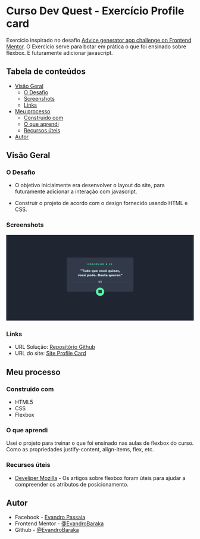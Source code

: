 # Curso Dev Quest - Exercício Profile card

Exercício inspirado no desafio [Advice generator app challenge on Frontend Mentor](https://www.frontendmentor.io/challenges/advice-generator-app-QdUG-13db). O Exercício serve para botar em prática o que foi ensinado sobre flexbox. E futuramente adicionar javascript.


## Tabela de conteúdos

- [Visão Geral](#visão-Geral)
  - [O Desafio](#o-desafio)
  - [Screenshots](#screenshots)
  - [Links](#links)
- [Meu processo](#meu-processo)
  - [Construido com](#construido-com)
  - [O que aprendi](#O-que-aprendi)
  - [Recursos úteis](#Recursos-úteis)
- [Autor](#autor)

## Visão Geral

### O Desafio

- O objetivo inicialmente era desenvolver o layout do site, para futuramente adicionar a interação com javascript.

- Construir o projeto de acordo com o design fornecido usando HTML e CSS.

### Screenshots

![](./design/screenshot-resultado.png)

### Links

- URL Solução: [Repositório Github](https://github.com/EvandroBaraka/app-gerador-conselhos-devquest)
- URL do site: [Site Profile Card](https://evandrobaraka.github.io/app-gerador-conselhos-devquest/)

## Meu processo

### Construido com

- HTML5
- CSS
- Flexbox

### O que aprendi

Usei o projeto para treinar o que foi ensinado nas aulas de flexbox do curso. Como as propriedades justify-content, align-items, flex, etc.

### Recursos úteis

- [Develiper Mozilla](https://developer.mozilla.org/pt-BR/docs/Web/CSS/CSS_Flexible_Box_Layout/Basic_Concepts_of_Flexbox) - Os artigos sobre flexbox foram úteis para ajudar a compreender os atributos de posicionamento.

## Autor

- Facebook - [Evandro Passaia](https://www.facebook.com/evandro.passaiaze)
- Frontend Mentor - [@EvandroBaraka](https://www.frontendmentor.io/profile/EvandroBaraka)
- Github - [@EvandroBaraka](https://github.com/EvandroBaraka)